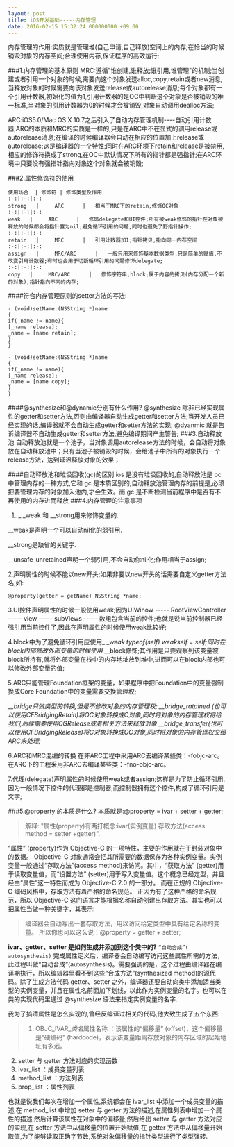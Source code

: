 ```yaml
---
layout: post
title: iOS开发基础-----内存管理
date: 2016-02-15 15:32:24.000000000 +09:00
---
```


内存管理的作用:实质就是管理堆(自己申请,自己释放)空间上的内存;在恰当的时候销毁对象的内存空间;合理使用内存,保证程序的高效运行;

###1.内存管理的基本原则
MRC:遵循"谁创建,谁释放;谁引用,谁管理"的机制;当创建或者引用一个对象的时候,需要向这个对象发送alloc,copy,retain或者new消息,当释放对象的时候需要向该对象发送release或autorelease消息;每个对象都有一个引用计数器,初始化的值为1,引用计数器的是OC中判断这个对象是否被销毁的唯一标准,当对象的引用计数器为0的时候才会被销毁,对象自动调用dealloc方法;

ARC:iOS5.0/Mac OS X 10.7之后引入了自动内存管理机制----自动引用计数器;ARC的本质和MRC的实质是一样的,只是在ARC中不在显式的调用release或autorelease消息;在编译的时候编译器会自动在相应的位置加上release或autorelease;这是编译器的一个特性;同时在ARC环境下retain和release是被禁用,相应的修饰符换成了strong,在OC中默认情况下所有的指针都是强指针;在ARC环境中只要没有强指针指向对象这个对象就会被销毁;

###2.属性修饰符的使用
```
使用场合  | 修饰符 | 修饰类型及作用  
:-:|:-:|:-:
strong   |     ARC      |   相当于MRC下的retain,修饰OC对象
:-:|:-:|:-:
weak   |     ARC      |   修饰delegate和UI控件;所有被weak修饰的指针在对象被释放的时候都会将指针置为nil;避免循环引用的问题,同时也避免了野指针操作;
:-:|:-:|:-:
retain   |     MRC      |   引用计数器加1;指针拷贝,指向同一内存空间
:-:|:-:|:-:
assign   |     MRC/ARC      |   一般只用来修饰基本数据类型,只是简单的赋值,不改变引用计数器;有时也会用于切断循环引用的问题修饰delegate;
:-:|:-:|:-:
copy   |     MRC/ARC      |   修饰字符串,block;属于内容的拷贝(内存分配一个新的对象),指针指向不同的内存;
```
####符合内存管理原则的setter方法的写法:
```
- (void)setName:(NSString *)name
{
if(_name != name){
[_name release];
_name = [name retain];
}
}

- (void)setName:(NSString *)name
{
if(_name != name){
[_name release];
_name = [name copy];
}
}
```
####@synthesize和@dynamic分别有什么作用?
@synthesize
除非已经实现属性的getter和setter方法,否则由编译器自动生成getter和setter方法;当开发人员已经实现的话,编译器就不会自动生成getter和setter方法的实现;
@dyanmic
就是告诉编译器不自动生成getter和setter方法,避免编译期间产生警告;
###3.自动释放池
自动释放池就是一个池子，当对象调用autorelease方法的时候，会自动将对象放在自动释放池中；只有当池子被销毁的时候，会给池子中所有的对象执行一个release方法，达到延迟释放对象的效果；

####自动释放池和垃圾回收(gc)的区别
ios 是没有垃圾回收的,自动释放池是 oc 中管理内存的一种方式,它和 gc 是本质区别的,自动释放池管理内存的前提是,必须把要管理内存的对象加入池内,才会生效。而 gc 是不断检测当前程序中是否有不再使用的内存进而释放
###4.内存管理的注意事项
1. _ _weak 和 __strong用来修饰变量的.

__weak是声明一个可以自动nil化的弱引用.

__strong是缺省的关键字.

__unsafe_unretained声明一个弱引用,不会自动你nil化;作用相当于assign;

2.声明属性的时候不能以new开头;如果非要以new开头的话需要自定义getter方法名,如:
```
@property(getter = getName) NSString *name;
```
3.UI控件声明属性的时候一般使用weak;因为UIWinow ----- RootViewController ----- view ----- subViews ----- 数组包含当前的控件;也就是说当前控制器已经强引用当前控件了,因此在声明属性的时候使用weak比较好;

4.block中为了避免循环引用应使用_ __weak typeof(self) weakself = self;同时在block内部修改外部变量的时候使用_ __block修饰;其作用是只要观察到该变量被block所持有,就将外部变量在栈中的内存地址放到堆中,进而可以在block内部也可以修改外部变量的值;

5.ARC只能管理Foundation框架的变量，如果程序中把Foundation中的变量强制换成Core Foundation中的变量需要交换管理权;

*__bridge只做类型的转换,但是不修改对象的内存管理权;*
*__bridge_ratained (也可以使用CFBridgingRetain)将OC对象转换成C对象,同时将对象的内存管理权将给我们,后续需要使用CGRelease或者相关方法来释放对象*
*__bridge_transfer(也可以使用CFBridgingRelease)将C对象转换成OC对象,同时将对象的内存管理权交给ARC来处理;*

6.ARC和MRC混编的转换
在非ARC工程中采用ARC去编译某些类：-fobjc-arc。
在ARC下的工程采用非ARC去编译某些类：-fno-objc-arc。

7.代理(delegate)声明属性的时候使用weak或者assign;这样是为了防止循环引用,因为一般情况下控件的代理都是控制器,而控制器拥有这个控件,构成了循环引用是文字;

###5.@property 的本质是什么?
本质就是:@property = ivar + setter + getter;
>解释:
"属性(property)有两打概念:ivar(实例变量) 存取方法(access method = setter +getter)".

“属性” (property)作为 Objective-C 的一项特性，主要的作用就在于封装对象中的数据。 Objective-C 对象通常会把其所需要的数据保存为各种实例变量。实例变量一般通过“存取方法”(access method)来访问。其中，“获取方法” (getter)用于读取变量值，而“设置方法” (setter)用于写入变量值。这个概念已经定型，并且经由“属性”这一特性而成为 Objective-C 2.0 的一部分。 而在正规的 Objective-C 编码风格中，存取方法有着严格的命名规范。 正因为有了这种严格的命名规范，所以 Objective-C 这门语言才能根据名称自动创建出存取方法。其实也可以把属性当做一种关键字，其表示:

>编译器会自动写出一套存取方法，用以访问给定类型中具有给定名称的变量。 所以你也可以这么说：@property = getter + setter;

**ivar、getter、setter 是如何生成并添加到这个类中的?**
`“自动合成”( autosynthesis)`
完成属性定义后，编译器会自动编写访问这些属性所需的方法，此过程叫做“自动合成”(autosynthesis)。需要强调的是，这个过程由编译器在编译期执行，所以编辑器里看不到这些“合成方法”(synthesized method)的源代码。除了生成方法代码 getter、setter 之外，编译器还要自动向类中添加适当类型的实例变量，并且在属性名前面加下划线，以此作为实例变量的名字。也可以在类的实现代码里通过 @synthesize 语法来指定实例变量的名字.

我为了搞清属性是怎么实现的,曾经反编译过相关的代码,他大致生成了五个东西:
>1. OBJC_IVAR_$类名$属性名称 ：该属性的“偏移量” (offset)，这个偏移量是“硬编码” (hardcode)，表示该变量距离存放对象的内存区域的起始地址有多远。
2. setter 与 getter 方法对应的实现函数
3. ivar_list ：成员变量列表
4. method_list ：方法列表
5. prop_list ：属性列表

也就是说我们每次在增加一个属性,系统都会在 ivar_list 中添加一个成员变量的描述,在 method_list 中增加 setter 与 getter 方法的描述,在属性列表中增加一个属性的描述,然后计算该属性在对象中的偏移量,然后给出 setter 与 getter 方法对应的实现,在 setter 方法中从偏移量的位置开始赋值,在 getter 方法中从偏移量开始取值,为了能够读取正确字节数,系统对象偏移量的指针类型进行了类型强转.

